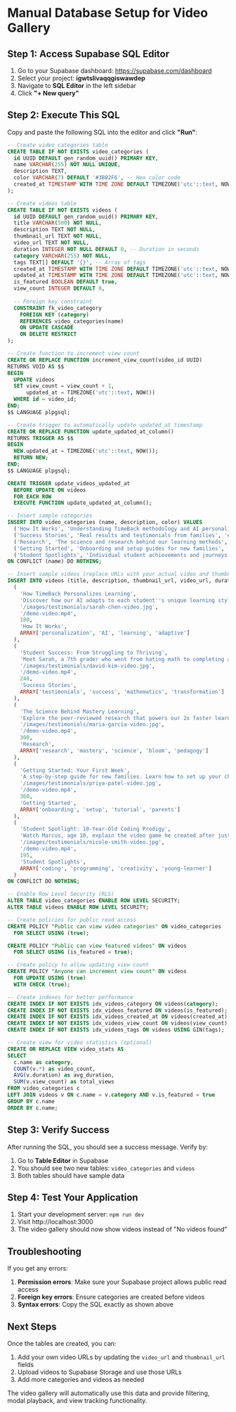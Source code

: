 # Manual Database Setup for Video Gallery

## Step 1: Access Supabase SQL Editor

1. Go to your Supabase dashboard: https://supabase.com/dashboard
2. Select your project: **igwtslivaqqgiswawdep**
3. Navigate to **SQL Editor** in the left sidebar
4. Click **"+ New query"**

## Step 2: Execute This SQL

Copy and paste the following SQL into the editor and click **"Run"**:

```sql
-- Create video_categories table
CREATE TABLE IF NOT EXISTS video_categories (
  id UUID DEFAULT gen_random_uuid() PRIMARY KEY,
  name VARCHAR(255) NOT NULL UNIQUE,
  description TEXT,
  color VARCHAR(7) DEFAULT '#3B82F6', -- Hex color code
  created_at TIMESTAMP WITH TIME ZONE DEFAULT TIMEZONE('utc'::text, NOW()) NOT NULL
);

-- Create videos table
CREATE TABLE IF NOT EXISTS videos (
  id UUID DEFAULT gen_random_uuid() PRIMARY KEY,
  title VARCHAR(500) NOT NULL,
  description TEXT NOT NULL,
  thumbnail_url TEXT NOT NULL,
  video_url TEXT NOT NULL,
  duration INTEGER NOT NULL DEFAULT 0, -- Duration in seconds
  category VARCHAR(255) NOT NULL,
  tags TEXT[] DEFAULT '{}', -- Array of tags
  created_at TIMESTAMP WITH TIME ZONE DEFAULT TIMEZONE('utc'::text, NOW()) NOT NULL,
  updated_at TIMESTAMP WITH TIME ZONE DEFAULT TIMEZONE('utc'::text, NOW()) NOT NULL,
  is_featured BOOLEAN DEFAULT true,
  view_count INTEGER DEFAULT 0,
  
  -- Foreign key constraint
  CONSTRAINT fk_video_category 
    FOREIGN KEY (category) 
    REFERENCES video_categories(name) 
    ON UPDATE CASCADE 
    ON DELETE RESTRICT
);

-- Create function to increment view count
CREATE OR REPLACE FUNCTION increment_view_count(video_id UUID)
RETURNS VOID AS $$
BEGIN
  UPDATE videos 
  SET view_count = view_count + 1,
      updated_at = TIMEZONE('utc'::text, NOW())
  WHERE id = video_id;
END;
$$ LANGUAGE plpgsql;

-- Create trigger to automatically update updated_at timestamp
CREATE OR REPLACE FUNCTION update_updated_at_column()
RETURNS TRIGGER AS $$
BEGIN
  NEW.updated_at = TIMEZONE('utc'::text, NOW());
  RETURN NEW;
END;
$$ LANGUAGE plpgsql;

CREATE TRIGGER update_videos_updated_at 
  BEFORE UPDATE ON videos 
  FOR EACH ROW 
  EXECUTE FUNCTION update_updated_at_column();

-- Insert sample categories
INSERT INTO video_categories (name, description, color) VALUES
  ('How It Works', 'Understanding TimeBack methodology and AI personalization', '#3B82F6'),
  ('Success Stories', 'Real results and testimonials from families', '#10B981'),
  ('Research', 'The science and research behind our learning methods', '#8B5CF6'),
  ('Getting Started', 'Onboarding and setup guides for new families', '#F59E0B'),
  ('Student Spotlights', 'Individual student achievements and journeys', '#EC4899')
ON CONFLICT (name) DO NOTHING;

-- Insert sample videos (replace URLs with your actual video and thumbnail URLs)
INSERT INTO videos (title, description, thumbnail_url, video_url, duration, category, tags) VALUES
  (
    'How TimeBack Personalizes Learning',
    'Discover how our AI adapts to each student''s unique learning style, interests, and pace. See real examples of personalized content generation in action.',
    '/images/testimonials/sarah-chen-video.jpg',
    '/demo-video.mp4',
    180,
    'How It Works',
    ARRAY['personalization', 'AI', 'learning', 'adaptive']
  ),
  (
    'Student Success: From Struggling to Thriving',
    'Meet Sarah, a 7th grader who went from hating math to completing algebra in just 3 months. Her mother shares their incredible TimeBack journey.',
    '/images/testimonials/david-kim-video.jpg',
    '/demo-video.mp4',
    240,
    'Success Stories',
    ARRAY['testimonials', 'success', 'mathematics', 'transformation']
  ),
  (
    'The Science Behind Mastery Learning',
    'Explore the peer-reviewed research that powers our 2x faster learning results. Learn about Bloom''s 2-Sigma Problem and how we solve it.',
    '/images/testimonials/maria-garcia-video.jpg',
    '/demo-video.mp4',
    300,
    'Research',
    ARRAY['research', 'mastery', 'science', 'bloom', 'pedagogy']
  ),
  (
    'Getting Started: Your First Week',
    'A step-by-step guide for new families. Learn how to set up your child''s profile, understand the dashboard, and get the most from TimeBack.',
    '/images/testimonials/priya-patel-video.jpg',
    '/demo-video.mp4',
    360,
    'Getting Started',
    ARRAY['onboarding', 'setup', 'tutorial', 'parents']
  ),
  (
    'Student Spotlight: 10-Year-Old Coding Prodigy',
    'Watch Marcus, age 10, explain the video game he created after just 2 months of TimeBack coding lessons. His passion for programming is infectious!',
    '/images/testimonials/nicole-smith-video.jpg',
    '/demo-video.mp4',
    195,
    'Student Spotlights',
    ARRAY['coding', 'programming', 'creativity', 'young-learner']
  )
ON CONFLICT DO NOTHING;

-- Enable Row Level Security (RLS)
ALTER TABLE video_categories ENABLE ROW LEVEL SECURITY;
ALTER TABLE videos ENABLE ROW LEVEL SECURITY;

-- Create policies for public read access
CREATE POLICY "Public can view video categories" ON video_categories
  FOR SELECT USING (true);

CREATE POLICY "Public can view featured videos" ON videos
  FOR SELECT USING (is_featured = true);

-- Create policy to allow updating view count
CREATE POLICY "Anyone can increment view count" ON videos
  FOR UPDATE USING (true)
  WITH CHECK (true);

-- Create indexes for better performance
CREATE INDEX IF NOT EXISTS idx_videos_category ON videos(category);
CREATE INDEX IF NOT EXISTS idx_videos_featured ON videos(is_featured);
CREATE INDEX IF NOT EXISTS idx_videos_created_at ON videos(created_at);
CREATE INDEX IF NOT EXISTS idx_videos_view_count ON videos(view_count);
CREATE INDEX IF NOT EXISTS idx_videos_tags ON videos USING GIN(tags);

-- Create view for video statistics (optional)
CREATE OR REPLACE VIEW video_stats AS
SELECT 
  c.name as category,
  COUNT(v.*) as video_count,
  AVG(v.duration) as avg_duration,
  SUM(v.view_count) as total_views
FROM video_categories c
LEFT JOIN videos v ON c.name = v.category AND v.is_featured = true
GROUP BY c.name
ORDER BY c.name;
```

## Step 3: Verify Success

After running the SQL, you should see a success message. Verify by:

1. Go to **Table Editor** in Supabase
2. You should see two new tables: `video_categories` and `videos`
3. Both tables should have sample data

## Step 4: Test Your Application

1. Start your development server: `npm run dev`
2. Visit http://localhost:3000
3. The video gallery should now show videos instead of "No videos found"

## Troubleshooting

If you get any errors:

1. **Permission errors**: Make sure your Supabase project allows public read access
2. **Foreign key errors**: Ensure categories are created before videos
3. **Syntax errors**: Copy the SQL exactly as shown above

## Next Steps

Once the tables are created, you can:

1. Add your own video URLs by updating the `video_url` and `thumbnail_url` fields
2. Upload videos to Supabase Storage and use those URLs
3. Add more categories and videos as needed

The video gallery will automatically use this data and provide filtering, modal playback, and view tracking functionality.